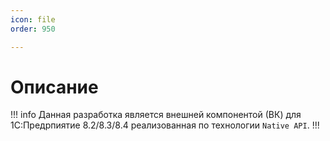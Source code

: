 ```yaml
---
icon: file
order: 950

---
```

# Описание

!!! info Данная разработка является внешней компонентой (ВК) для 1С:Предрпиятие 8.2/8.3/8.4 реализованная по технологии `Native API`.
!!!
